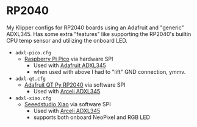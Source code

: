 # RP2040
My Klipper configs for RP2040 boards using an Adafruit and "generic" ADXL345.  Has some extra "features" like supporting the RP2040's builtin CPU temp sensor and utilizing the onboard LED.

- `adxl-pico.cfg`
    - [Raspberry Pi Pico](https://www.adafruit.com/product/4864) via hardware SPI
        - Used with [Adafruit ADXL345](https://www.adafruit.com/product/1231)
        - when used with above I had to "lift" GND connection, ymmv.
- `adxl-qt.cfg`
   - [Adafruit QT Py RP2040](https://www.adafruit.com/product/4900) via software SPI
       - Used with [Arceli ADXL345](https://www.amazon.com/dp/B07DMZCGP9)
- `adxl-xiao.cfg`
   - [Seeedstudio Xiao](https://www.seeedstudio.com/XIAO-RP2040-v1-0-p-5026.html) via software SPI
      - Used with [Arceli ADXL345](https://www.amazon.com/dp/B07DMZCGP9)
      - supports both onboard NeoPixel and RGB LED
